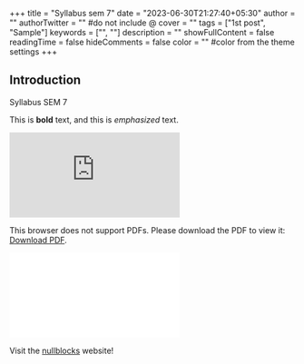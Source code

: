 +++
title = "Syllabus sem 7"
date = "2023-06-30T21:27:40+05:30"
author = ""
authorTwitter = "" #do not include @
cover = ""
tags = ["1st post", "Sample"]
keywords = ["", ""]
description = ""
showFullContent = false
readingTime = false
hideComments = false
color = "" #color from the theme settings
+++
## Introduction

Syllabus SEM 7 

This is **bold** text, and this is *emphasized* text.


<object data="https://nullblokcs.study/SEM7.pdf" type="application/pdf" width="700px" height="700px">
    <embed src="https://nullblocks.study/SEM7.pdf">
        <p>This browser does not support PDFs. Please download the PDF to view it: <a href="http://yoursite.com/the.pdf">Download PDF</a>.</p>
    </embed>
</object>


<embed src="SEM7.pdf" type="application/pdf"></embed>

Visit the [nullblocks](https://nullblocks.study) website!